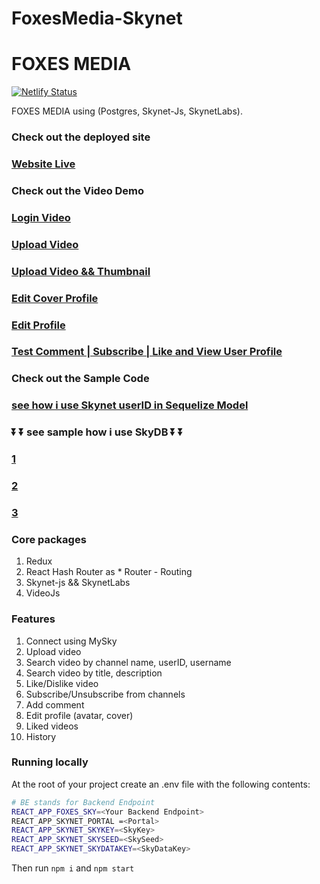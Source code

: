 # FoxesMedia-Skynet

# FOXES MEDIA 

[![Netlify Status](https://api.netlify.com/api/v1/badges/772e0672-f57b-4940-9f05-e432607e3879/deploy-status)](https://app.netlify.com/sites/festive-hopper-a48689/deploys)



FOXES MEDIA using  (Postgres, Skynet-Js, SkynetLabs). 



### Check out the deployed site


### [Website Live ](https://000eagktcalkfnmdp22i66lcs371mfqfngpmo743liq6jtths2052eg.siasky.net/)


### Check out the Video Demo


### [Login Video](https://siasky.net/AABQa2Pomn69UE9_h0D1M3UGA6jtDciQIW7NUu8MXUgr4Q)


### [Upload Video](https://siasky.net/_BGWW4sUn2R2Zs3reqyovRwVhX5giICwObPSb7SLYEO0Ig)


### [Upload Video && Thumbnail](https://siasky.net/AAAM7C_qs4ucDSW4SSH1u3mBLNYp2yXTGkj8kvfZVr2Wxw)



### [Edit Cover Profile](https://siasky.net/AABsw-zbVFa2n2Y1sXnKOwEfX0I2cUd9BY-T1PZUPx3vwg)



### [Edit Profile](https://siasky.net/AADyNFyIBe9_wWXy0Zg1euGMZtipLWQtF8K_LfDn-XwX1A)



### [Test Comment | Subscribe | Like and View User Profile](https://siasky.net/AAAcRcLfxaFzA5_hWhkc9NsBHW-nsncu6ryZaLMFC-aJWQ)



### Check out the Sample Code


### [see how i use Skynet userID in Sequelize Model](https://github.com/Agin-DropDisco/FOXES/blob/4bf0365d87b78c2ae318f6b062e18aaa0a81e58a/backend/src/controllers/auth.js#L26)

<p align="center">
  
### ⏬ ⏬ see sample how i use SkyDB ⏬ ⏬

### [1](https://github.com/Agin-DropDisco/FOXES/blob/3db26815bfd4a129c10373702cac7190c538644d/client/src/components/SkyConnect.js#L211)


### [2](https://github.com/Agin-DropDisco/FOXES/blob/3db26815bfd4a129c10373702cac7190c538644d/client/src/components/SkyReConnect.js#L181)


### [3](https://github.com/Agin-DropDisco/FOXES/blob/3db26815bfd4a129c10373702cac7190c538644d/client/src/components/EditProfileModal.js#L211)

</p>


### Core packages

1. Redux 
2. React Hash Router as * Router  - Routing
3. Skynet-js && SkynetLabs
4. VideoJs


### Features

1. Connect using MySky
2. Upload video
3. Search video by channel name, userID, username
4. Search video by title, description
5. Like/Dislike video
6. Subscribe/Unsubscribe from channels
7. Add comment
8. Edit profile (avatar, cover)
9. Liked videos
10. History


### Running locally

At the root of your project create an .env file with the following contents:

```bash
# BE stands for Backend Endpoint
REACT_APP_FOXES_SKY=<Your Backend Endpoint>
REACT_APP_SKYNET_PORTAL =<Portal>
REACT_APP_SKYNET_SKYKEY=<SkyKey>
REACT_APP_SKYNET_SKYSEED=<SkySeed>
REACT_APP_SKYNET_SKYDATAKEY=<SkyDataKey>
```

Then run <code>npm i</code> and <code>npm start</code> 


